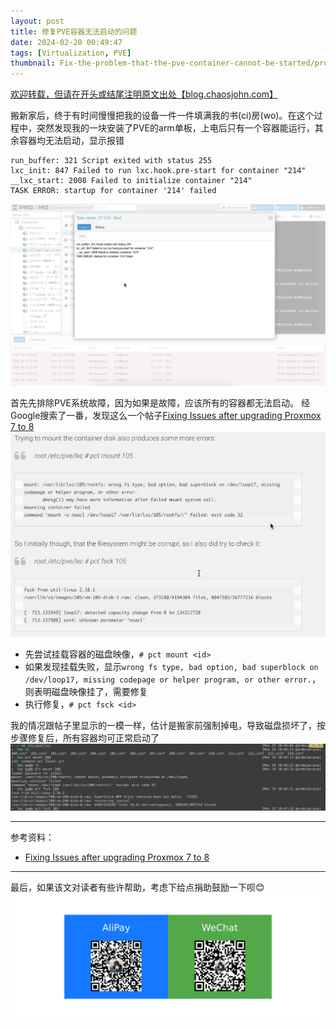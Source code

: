 ```yaml
---
layout: post
title: 修复PVE容器无法启动的问题
date: 2024-02-20 00:49:47
tags: [Virtualization, PVE]
thumbnail: Fix-the-problem-that-the-pve-container-cannot-be-started/proxmox_logo.png
---
```


[欢迎转载，但请在开头或结尾注明原文出处【blog.chaosjohn.com】](https://blog.chaosjohn.com/Create-br0-without-losing-connection-under-Ubuntu-22-04.md)

搬新家后，终于有时间慢慢把我的设备一件一件填满我的书(ci)房(wo)。在这个过程中，突然发现我的一块安装了PVE的arm单板，上电后只有一个容器能运行，其余容器均无法启动，显示报错
```
run_buffer: 321 Script exited with status 255
lxc_init: 847 Failed to run lxc.hook.pre-start for container "214"
__lxc_start: 2008 Failed to initialize container "214"
TASK ERROR: startup for container '214' failed
```
![报错截图](Fix-the-problem-that-the-pve-container-cannot-be-started/problem.png)

首先先排除PVE系统故障，因为如果是故障，应该所有的容器都无法启动。
经Google搜索了一番，发现这么一个帖子[Fixing Issues after upgrading Proxmox 7 to 8](https://philipp.haussleiter.de/2023/11/fixing-issues-after-upgrading-proxmox-7-to-8/)
![解决方案](Fix-the-problem-that-the-pve-container-cannot-be-started/solution.png)
- 先尝试挂载容器的磁盘映像，`# pct mount <id>`
- 如果发现挂载失败，显示`wrong fs type, bad option, bad superblock on /dev/loop17, missing codepage or helper program, or other error.`，则表明磁盘映像挂了，需要修复
- 执行修复，`# pct fsck <id>`

我的情况跟帖子里显示的一模一样，估计是搬家前强制掉电，导致磁盘损坏了，按步骤修复后，所有容器均可正常启动了
![修复截图](Fix-the-problem-that-the-pve-container-cannot-be-started/fix.png)

---

参考资料：
- [Fixing Issues after upgrading Proxmox 7 to 8](https://philipp.haussleiter.de/2023/11/fixing-issues-after-upgrading-proxmox-7-to-8/)

---

最后，如果该文对读者有些许帮助，考虑下给点捐助鼓励一下呗😊
![](hello-world/donate-me.png)
